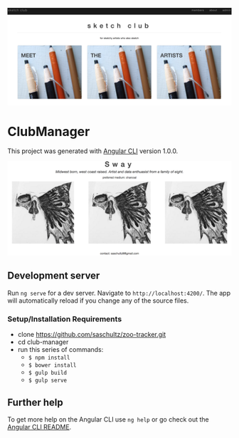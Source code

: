 ![](src/assets/img/homepage.png)

# ClubManager

This project was generated with [Angular CLI](https://github.com/angular/angular-cli) version 1.0.0.

![](src/assets/img/sway.png)


## Development server

Run `ng serve` for a dev server. Navigate to `http://localhost:4200/`. The app will automatically reload if you change any of the source files.


### Setup/Installation Requirements
* clone https://github.com/saschultz/zoo-tracker.git
* cd club-manager
* run this series of commands:
  * `$ npm install`
  * `$ bower install`
  * `$ gulp build`
  * `$ gulp serve`


## Further help

To get more help on the Angular CLI use `ng help` or go check out the [Angular CLI README](https://github.com/angular/angular-cli/blob/master/README.md).
